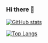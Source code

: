 ### Hi there 👋
[![GitHub stats](https://github-readme-stats.vercel.app/api?username=Naderatef10&show_icons=true&theme=radical)](https://github.com/Naderatef10)

[![Top Langs](https://github-readme-stats.vercel.app/api/top-langs/?username=Naderatef10&layout=compact)](https://github.com/Naderatef10)
<!--
**Naderatef10/Naderatef10** is a ✨ _special_ ✨ repository because its `README.md` (this file) appears on your GitHub profile.

Here are some ideas to get you started:

- 🔭 I’m currently working on ...
- 🌱 I’m currently learning ...
- 👯 I’m looking to collaborate on ...
- 🤔 I’m looking for help with ...
- 💬 Ask me about ...
- 📫 How to reach me: ...
- 😄 Pronouns: ...
- ⚡ Fun fact: ...
-->
